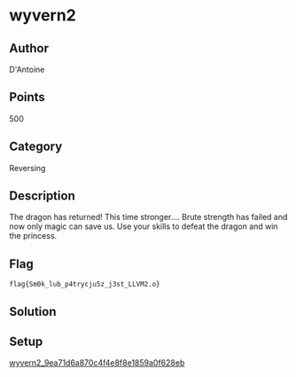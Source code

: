 # wyvern2

## Author
D'Antoine
## Points
500
## Category
Reversing
## Description
The dragon has returned! This time stronger....
Brute strength has failed and now only magic can save us. Use your skills to defeat the dragon and win the princess.
## Flag
`flag{Sm0k_lub_p4trycju5z_j3st_LLVM2.o}`
## Solution

## Setup
[wyvern2_9ea71d6a870c4f4e8f8e1859a0f628eb](./wyvern2_9ea71d6a870c4f4e8f8e1859a0f628eb)